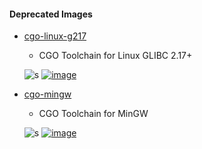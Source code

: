 #### Deprecated Images

* [cgo-linux-g217](cgo-linux-g217)
  - CGO Toolchain for Linux GLIBC 2.17+

  ![s][Deprecated] [![image][GoToDocker]](https://hub.docker.com/r/valord577/cgo-linux-g217/tags)

* [cgo-mingw](cgo-mingw)
  - CGO Toolchain for MinGW

  ![s][Deprecated] [![image][GoToDocker]](https://hub.docker.com/r/valord577/cgo-mingw/tags)


[Deprecated]: https://img.shields.io/badge/Deprecated-red
[GoToDocker]: https://img.shields.io/badge/Image%20Version-Go%20to%20Docker%20Hub-blue
